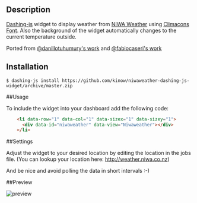 ## Description

[Dashing-js](https://github.com/fabiocaseri) widget to display weather from [NIWA Weather](http://weather.niwa.co.nz) using [Climacons Font](http://adamwhitcroft.com/climacons/font/). Also the background of the widget automatically changes to the current temperature outside.

Ported from [@danillotuhumury's work](https://github.com/danillotuhumury/klimato-dashing-widget) and [@fabiocaseri's work](https://github.com/fabiocaseri/klimato-dashing-js-widget)

## Installation

```shell
$ dashing-js install https://github.com/kinow/niwaweather-dashing-js-widget/archive/master.zip
```

##Usage

To include the widget into your dashboard add the following code:

```html
    <li data-row="1" data-col="1" data-sizex="1" data-sizey="1">
      <div data-id="niwaweather" data-view="Niwaweather"></div>
    </li>
```

##Settings

Adjust the widget to your desired location by editing the location in the jobs file. (You can lookup your location here: http://weather.niwa.co.nz)

And be nice and avoid polling the data in short intervals :-)

##Preview

![preview](preview.png)
